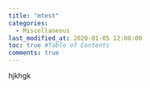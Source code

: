 ```yaml
---
title: "mtest"
categories: 
  - Miscellaneous
last_modified_at: 2020-01-05 12:00:00
toc: true #Table of Contents
comments: true
---
```

hjkhgk

